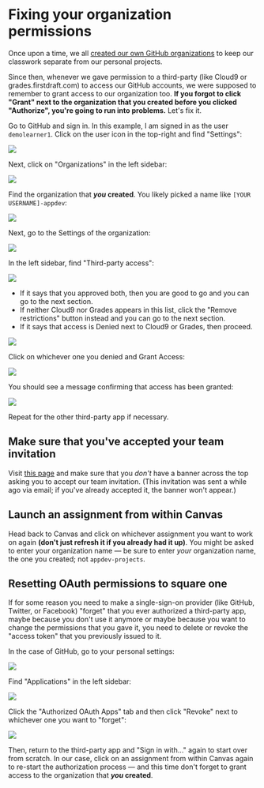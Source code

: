 # Fixing your organization permissions

Once upon a time, we all [created our own GitHub organizations](https://guides.firstdraft.com/setting-up-your-cloud9-workspace.html#create-github-organization) to keep our classwork separate from our personal projects.

Since then, whenever we gave permission to a third-party (like Cloud9 or grades.firstdraft.com) to access our GitHub accounts, we were supposed to remember to grant access to our organization too. **If you forgot to click "Grant" next to the organization that you created before you clicked "Authorize", you're going to run into problems.** Let's fix it.

Go to GitHub and sign in. In this example, I am signed in as the user `demolearner1`. Click on the user icon in the top-right and find "Settings":

![](/assets/github-settings.jpg)

Next, click on "Organizations" in the left sidebar:

![](/assets/github-orgs.jpg)

Find the organization that **_you_ created**. You likely picked a name like `[YOUR USERNAME]-appdev`:

![](/assets/org-list.jpg)

Next, go to the Settings of the organization:

![](/assets/find-org-settings.jpg)

In the left sidebar, find "Third-party access":

![](/assets/third-party-access.jpg)

-   If it says that you approved both, then you are good to go and you can go to the next section.
-   If neither Cloud9 nor Grades appears in this list, click the "Remove restrictions" button instead and you can go to the next section.
-   If it says that access is Denied next to Cloud9 or Grades, then proceed.

![](/assets/access-denied.jpg)

Click on whichever one you denied and Grant Access:

![](/assets/grant-access.jpg)

You should see a message confirming that access has been granted:

![](/assets/access-granted-flash.jpg)

Repeat for the other third-party app if necessary.

## Make sure that you've accepted your team invitation

Visit [this page](https://github.com/appdev-projects) and make sure that you _don't_ have a banner across the top asking you to accept our team invitation. (This invitation was sent a while ago via email; if you've already accepted it, the banner won't appear.)

## Launch an assignment from within Canvas

Head back to Canvas and click on whichever assignment you want to work on again **(don't just refresh it if you already had it up)**. You might be asked to enter your organization name — be sure to enter _your_ organization name, the one you created; not `appdev-projects`.

## Resetting OAuth permissions to square one

If for some reason you need to make a single-sign-on provider (like GitHub, Twitter, or Facebook) "forget" that you ever authorized a third-party app, maybe because you don't use it anymore or maybe because you want to change the permissions that you gave it, you need to delete or revoke the "access token" that you previously issued to it.

In the case of GitHub, go to your personal settings:

![](/assets/github-personal-settings.jpg)

Find "Applications" in the left sidebar:

![](/assets/github-applications.jpg)

Click the "Authorized OAuth Apps" tab and then click "Revoke" next to whichever one you want to "forget":

![](/assets/github-revoke-oauth.jpg)

Then, return to the third-party app and "Sign in with..." again to start over from scratch. In our case, click on an assignment from within Canvas again to re-start the authorization process — and this time don't forget to grant access to the organization that **_you_ created**.

